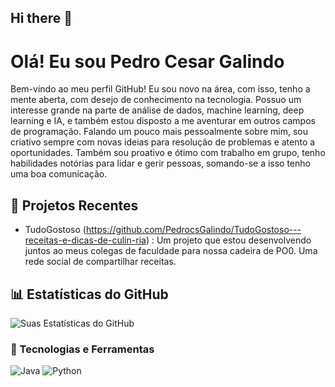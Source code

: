 ## Hi there 👋
# Olá! Eu sou Pedro Cesar Galindo 

Bem-vindo ao meu perfil GitHub! Eu sou novo na área, com isso, tenho a mente aberta, com desejo de conhecimento na tecnologia. Possuo um interesse grande na parte de análise de dados, machine learning, deep learning e IA, e também estou disposto a me aventurar em outros campos de programação. Falando um pouco mais pessoalmente sobre mim, sou criativo sempre com novas ideias para resolução de problemas e atento a oportunidades. Também sou proativo e ótimo com trabalho em grupo, tenho habilidades notórias para lidar e gerir pessoas, somando-se a isso tenho uma boa comunicação.

## 🔧 Projetos Recentes
- TudoGostoso (https://github.com/PedrocsGalindo/TudoGostoso---receitas-e-dicas-de-culin-ria) : Um projeto que estou desenvolvendo juntos ao meus colegas de faculdade para nossa cadeira de PO0. Uma rede social de compartilhar receitas.

## 📊 Estatísticas do GitHub
![Suas Estatísticas do GitHub](https://github-readme-stats.vercel.app/api?username=PedrocsGalindo&show_icons=true&theme=dracula)

### 🔧 Tecnologias e Ferramentas
![Java](https://img.shields.io/badge/Java-ED8B00?style=for-the-badge&logo=java&logoColor=white)
![Python](https://img.shields.io/badge/Python-3776AB?style=for-the-badge&logo=python&logoColor=white)
<!--
**PedrocsGalindo/PedrocsGalindo** is a ✨ _special_ ✨ repository because its `README.md` (this file) appears on your GitHub profile.

Here are some ideas to get you started:

- 🔭 I’m currently working on ...
- 🌱 I’m currently learning ...
- 👯 I’m looking to collaborate on ...
- 🤔 I’m looking for help with ...
- 💬 Ask me about ...
- 📫 How to reach me: ...
- 😄 Pronouns: ...
- ⚡ Fun fact: ...
-->
